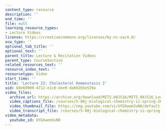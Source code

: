 ```yaml
---
content_type: resource
description: ''
end_time: ''
file: null
learning_resource_types:
- Lecture Videos
license: https://creativecommons.org/licenses/by-nc-sa/4.0/
ocw_type: ''
optional_tab_title: ''
optional_text: ''
parent_title: Lecture & Recitation Videos
parent_type: CourseSection
related_resources_text: ''
resource_index_text: ''
resourcetype: Video
start_time: ''
title: 'Lecture 22: Cholesterol Homeostasis 2'
uid: b0e69909-4712-e1c0-dee9-da692b5e539a
video_files:
  archive_url: https://archive.org/download/MIT5.08JS16/MIT5_08JS16_Lecture_22_300k.mp4
  video_captions_file: /courses/5-08j-biological-chemistry-ii-spring-2016/c60710228c7a52c191ec4ef1b2c15372_UYGXwem3vN0.vtt
  video_thumbnail_file: https://img.youtube.com/vi/UYGXwem3vN0/default.jpg
  video_transcript_file: /courses/5-08j-biological-chemistry-ii-spring-2016/32738dfa84a7a63b19792d8554f8c474_UYGXwem3vN0.pdf
video_metadata:
  youtube_id: UYGXwem3vN0
---
```

